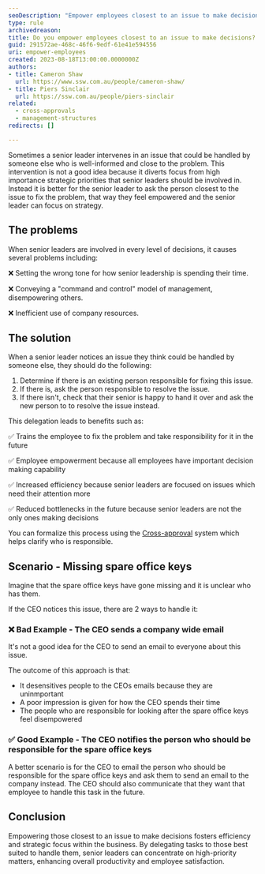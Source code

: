 ```yaml
---
seoDescription: "Empower employees closest to an issue to make decisions, fostering efficiency and strategic focus within the business."
type: rule
archivedreason: 
title: Do you empower employees closest to an issue to make decisions?
guid: 291572ae-468c-46f6-9edf-61e41e594556
uri: empower-employees
created: 2023-08-18T13:00:00.0000000Z
authors:
- title: Cameron Shaw
  url: https://www.ssw.com.au/people/cameron-shaw/
- title: Piers Sinclair
  url: https://ssw.com.au/people/piers-sinclair
related: 
  - cross-approvals
  - management-structures
redirects: []

---
```


Sometimes a senior leader intervenes in an issue that could be handled by someone else who is well-informed and close to the problem. This intervention is not a good idea because it diverts focus from high importance strategic priorities that senior leaders should be involved in. Instead it is better for the senior leader to ask the person closest to the issue to fix the problem, that way they feel empowered and the senior leader can focus on strategy.

<!--endintro-->

## The problems
When senior leaders are involved in every level of decisions, it causes several problems including:

❌ Setting the wrong tone for how senior leadership is spending their time.

❌ Conveying a "command and control" model of management, disempowering others.

❌ Inefficient use of company resources.

## The solution
When a senior leader notices an issue they think could be handled by someone else, they should do the following:

1. Determine if there is an existing person responsible for fixing this issue.
2. If there is, ask the person responsible to resolve the issue.
3. If there isn't, check that their senior is happy to hand it over and ask the new person to to resolve the issue instead.

This delegation leads to benefits such as:

✅ Trains the employee to fix the problem and take responsibility for it in the future

✅ Employee empowerment because all employees have important decision making capability

✅ Increased efficiency because senior leaders are focused on issues which need their attention more

✅ Reduced bottlenecks in the future because senior leaders are not the only ones making decisions

You can formalize this process using the [Cross-approval](/cross-approvals) system which helps clarify who is responsible.

## Scenario - Missing spare office keys
Imagine that the spare office keys have gone missing and it is unclear who has them.

If the CEO notices this issue, there are 2 ways to handle it:

### ❌ Bad Example - The CEO sends a company wide email
It's not a good idea for the CEO to send an email to everyone about this issue. 

The outcome of this approach is that:
- It desensitives people to the CEOs emails because they are uninmportant
- A poor impression is given for how the CEO spends their time
- The people who are responsible for looking after the spare office keys feel disempowered

### ✅ Good Example - The CEO notifies the person who should be responsible for the spare office keys
A better scenario is for the CEO to email the person who should be responsible for the spare office keys and ask them to send an email to the company instead. The CEO should also communicate that they want that employee to handle this task in the future.

## Conclusion
Empowering those closest to an issue to make decisions fosters efficiency and strategic focus within the business. By delegating tasks to those best suited to handle them, senior leaders can concentrate on high-priority matters, enhancing overall productivity and employee satisfaction.
